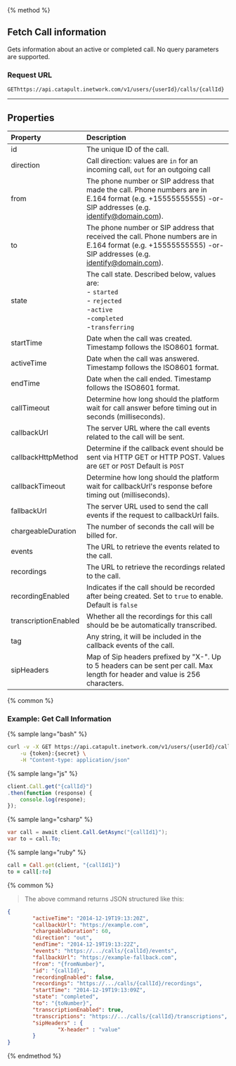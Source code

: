{% method %}

## Fetch Call information
Gets information about an active or completed call. No query parameters are supported.

### Request URL

<code class="get">GET</code>`https://api.catapult.inetwork.com/v1/users/{userId}/calls/{callId}`

---

## Properties
| Property             | Description                                                                                                                                                                                   |
|:---------------------|:----------------------------------------------------------------------------------------------------------------------------------------------------------------------------------------------|
| id                   | The unique ID of the call.                                                                                                                                                                    |
| direction            | Call direction: values are `in` for an incoming call, `out` for an outgoing call                                                                                                              |
| from                 | The phone number or SIP address that made the call. Phone numbers are in E.164 format (e.g. +15555555555) -or- SIP addresses (e.g. identify@domain.com).                                      |
| to                   | The phone number or SIP address that received the call. Phone numbers are in E.164 format (e.g. +15555555555) -or- SIP addresses (e.g. identify@domain.com).                                  |
| state                | The call state. Described below, values are:<br> - `started` <br> - `rejected`<br> -`active`<br> -`completed`<br> -`transferring`                                                             |
| startTime            | Date when the call was created. Timestamp follows the ISO8601 format.                                                                                                                         |
| activeTime           | Date when the call was answered. Timestamp follows the ISO8601 format.                                                                                                                        |
| endTime              | Date when the call ended. Timestamp follows the ISO8601 format.                                                                                                                               |
| callTimeout          | Determine how long should the platform wait for call answer before timing out in seconds (milliseconds).                                                                                      |
| callbackUrl          | The server URL where the call events related to the call will be sent.                                                                                                                        |
| callbackHttpMethod   | Determine if the callback event should be sent via HTTP GET or HTTP POST. Values are <code class="get">GET</code> or <code class="post">POST</code> Default is <code class="post">POST</code> |
| callbackTimeout      | Determine how long should the platform wait for callbackUrl's response before timing out (milliseconds).                                                                                      |
| fallbackUrl          | The server URL used to send the call events if the request to callbackUrl fails.                                                                                                              |
| chargeableDuration   | The number of seconds the call will be billed for.                                                                                                                                            |
| events               | The URL to retrieve the events related to the call.                                                                                                                                           |
| recordings           | The URL to retrieve the recordings related to the call.                                                                                                                                       |
| recordingEnabled     | Indicates if the call should be recorded after being created. Set to `true` to enable. Default is `false`                                                                                     |
| transcriptionEnabled | Whether all the recordings for this call should be be automatically transcribed.                                                                                                              |
| tag                  | Any string, it will be included in the callback events of the call.                                                                                                                           |
| sipHeaders           | Map of Sip headers prefixed by "X-". Up to 5 headers can be sent per call. Max length for header and value is 256 characters.                                                                 |


{% common %}

### Example: Get Call Information

{% sample lang="bash" %}

```bash
curl -v -X GET https://api.catapult.inetwork.com/v1/users/{userId}/calls/{callId} \
	-u {token}:{secret} \
	-H "Content-type: application/json"
```

{% sample lang="js" %}

```js
client.Call.get("{callId}")
.then(function (response) {
	console.log(respone);
});
```

{% sample lang="csharp" %}

```csharp
var call = await client.Call.GetAsync("{callId1}");
var to = call.To;
```

{% sample lang="ruby" %}

```ruby
call = Call.get(client, "{callId1}")
to = call[:to]
```
{% common %}

> The above command returns JSON structured like this:

```json
{
		"activeTime": "2014-12-19T19:13:20Z",
		"callbackUrl": "https://example.com",
		"chargeableDuration": 60,
		"direction": "out",
		"endTime": "2014-12-19T19:13:22Z",
		"events": "https://.../calls/{callId}/events",
		"fallbackUrl": "https://example-fallback.com",
		"from": "{fromNumber}",
		"id": "{callId}",
		"recordingEnabled": false,
		"recordings": "https://.../calls/{callId}/recordings",
		"startTime": "2014-12-19T19:13:09Z",
		"state": "completed",
		"to": "{toNumber}",
		"transcriptionEnabled": true,
		"transcriptions": "https://.../calls/{callId}/transcriptions",
		"sipHeaders" : {
				"X-header" : "value"
		}
}
```
{% endmethod %}
